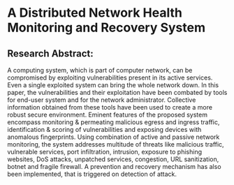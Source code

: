 # A Distributed Network Health Monitoring and Recovery System
## Research Abstract: 
A computing system, which is part of computer network, can be compromised by exploiting vulnerabilities present in its active services. Even a single exploited system can bring the whole network down. In this paper, the vulnerabilities and their exploitation have been combated by tools for end-user system and for the network administrator. Collective information obtained from these tools have been used to create a more robust secure environment. Eminent features of the proposed system encompass monitoring & permeating malicious egress and ingress traffic, identification & scoring of vulnerabilities and exposing devices with anomalous fingerprints. Using combination of active and passive network monitoring, the system addresses multitude of threats like malicious traffic, vulnerable services, port infiltration, intrusion, exposure to phishing websites, DoS attacks, unpatched services, congestion, URL sanitization, botnet and fragile firewall. A prevention and recovery mechanism has also been implemented, that is triggered on detection of attack.
